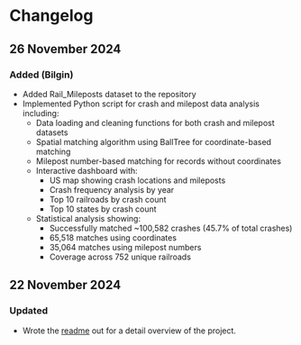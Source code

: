 # Changelog

## 26 November 2024
### Added (Bilgin)
- Added Rail_Mileposts dataset to the repository
- Implemented Python script for crash and milepost data analysis including:
  - Data loading and cleaning functions for both crash and milepost datasets
  - Spatial matching algorithm using BallTree for coordinate-based matching
  - Milepost number-based matching for records without coordinates
  - Interactive dashboard with:
    - US map showing crash locations and mileposts
    - Crash frequency analysis by year
    - Top 10 railroads by crash count
    - Top 10 states by crash count
  - Statistical analysis showing:
    - Successfully matched ~100,582 crashes (45.7% of total crashes)
    - 65,518 matches using coordinates
    - 35,064 matches using milepost numbers
    - Coverage across 752 unique railroads

## 22 November 2024
### Updated
- Wrote the [readme](https://github.com/ChrisWeijers/RailroadIncidents/edit/main/README.md) out for a detail overview of the project.

